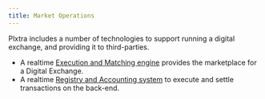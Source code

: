 ```yaml
---
title: Market Operations
---
```


Plxtra includes a number of technologies to support running a digital exchange, and providing it to third-parties.

* A realtime [Execution and Matching engine](./prodigy) provides the marketplace for a Digital Exchange.
* A realtime [Registry and Accounting system](./foundry.md) to execute and settle transactions on the back-end.
